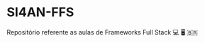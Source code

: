 # SI4AN-FFS
Repositório referente as aulas de Frameworks Full Stack :computer: :desktop_computer: :brazil:
